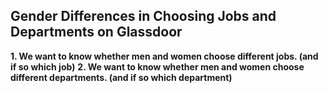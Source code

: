 ## **Gender Differences in Choosing Jobs and Departments on Glassdoor**
   **1. We want to know whether men and women choose different jobs. (and if so which job)**
   **2. We want to know whether men and women choose different departments. (and if so which department)**
